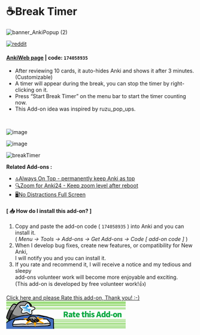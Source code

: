 # ☕Break Timer

![banner_AnkiPopup (2)](https://github.com/user-attachments/assets/cac2621a-71e9-4487-ada3-45cbf248e2ca)  

[![reddit](https://github.com/shigeyukey/AnkiRestart/assets/124401518/85368aad-6f50-4335-8858-7a30a66fb065)](https://www.reddit.com/user/Shige-yuki)  

#### [AnkiWeb page](https://ankiweb.net/shared/info/174058935) | code: `174058935`

* After reviewing 10 cards, it auto-hides Anki and shows it after 3 minutes. (Customizable)
* A timer will appear during the break, you can stop the timer by right-clicking on it.
* Press “Start Break Timer” on the menu bar to start the timer counting now.
* This Add-on idea was inspired by ruzu_pop_ups.

<br>

![image](https://github.com/user-attachments/assets/9c54c646-df0b-4299-a29a-9b185b0b240f) 

![image](https://github.com/user-attachments/assets/8fc7c94b-11fb-4407-a8ce-703cc70da8a4)  

![breakTimer](https://github.com/user-attachments/assets/843d28c3-c098-4e54-beef-0ac30ce9472c)  

 **Related Add-ons :**

 *  [🔝Always On Top - permanently keep Anki as top](https://ankiweb.net/shared/info/1045980020)
 *  [🔍️Zoom for Anki24 - Keep zoom level after reboot](https://ankiweb.net/shared/info/1923741581)
 *  [ 🖥️No Distractions Full Screen ](https://ankiweb.net/shared/info/1370336700)


#### \[ 📥 How do I install this add-on? ]
1. Copy and paste the add-on code ( `174058935` )  into Anki and you can install it.<br>
    ( *Menu -> Tools -> Add-ons -> Get Add-ons -> Code \[ add-on code ]* )
2. When I develop bug fixes, create new features, or compatibility for New Anki,<br>
 I will notify you and you can install it.
3. If you rate and recommend it, I will receive a notice and my tedious and sleepy<br>
 add-ons volunteer work will become more enjoyable and exciting. <br>
 (This add-on is developed by free volunteer work!👍️)

[Click here and please Rate this add-on, Thank you! :-) <br>
 ![Please rate this](https://raw.githubusercontent.com/shigeyukey/my_addons/main/media_files/rate_this.gif)](https://ankiweb.net/shared/review/174058935)
